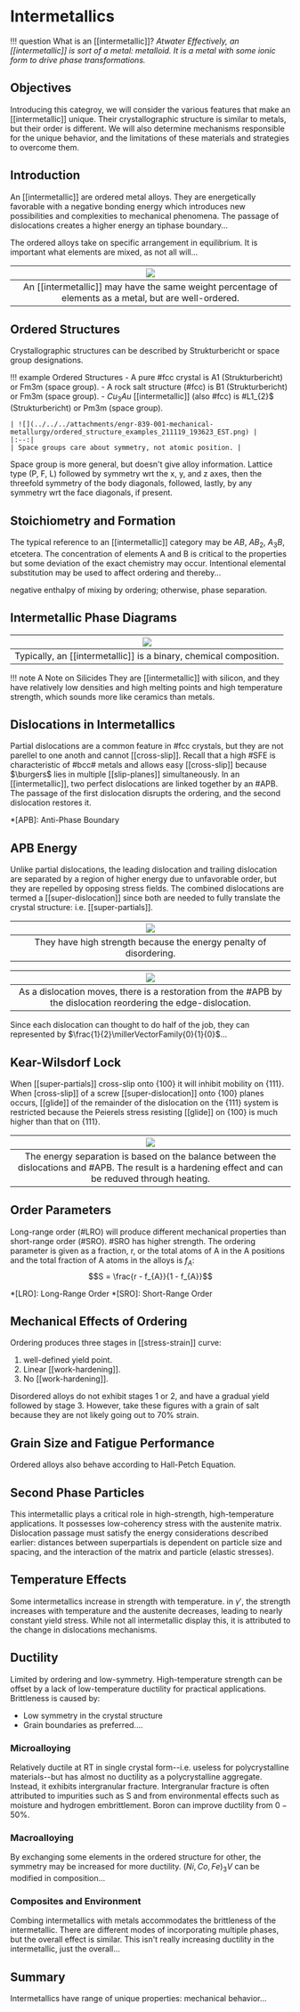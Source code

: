 <!-- 211119 -->
# Intermetallics

!!! question What is an [[intermetallic]]? <cite> Atwater
    Effectively, an [[intermetallic]] is sort of a metal: metalloid.
    It is a metal with some ionic form to drive phase transformations.



## Objectives
Introducing this categroy, we will consider the various features that make an [[intermetallic]] unique.
Their crystallographic structure is similar to metals, but their order is different.
We will also determine mechanisms responsible for the unique behavior, and the limitations of these materials and strategies to overcome them.



## Introduction
An [[intermetallic]] are ordered metal alloys.
They are energetically favorable with a negative bonding energy which introduces new possibilities and complexities to mechanical phenomena.
The passage of dislocations creates a higher energy an tiphase boundary...

The ordered alloys take on specific arrangement in equilibrium.
It is important what elements are mixed, as not all will...

| ![](../../../attachments/engr-839-001-mechanical-metallurgy/difference_between_intermetallic_and_metal_211119_193417_EST.png) |
|:--:|
| An [[intermetallic]] may have the same weight percentage of elements as a metal, but are well-ordered. |



## Ordered Structures
Crystallographic structures can be described by Strukturbericht or space group designations.

!!! example Ordered Structures
    - A pure #fcc crystal is A1 (Strukturbericht) or Fm3m (space group).
    - A rock salt structure (#fcc) is B1 (Strukturbericht) or Fm3m (space group).
    - $Cu_{3}Au$ [[intermetallic]] (also #fcc) is #L1_{2}$ (Strukturbericht) or Pm3m (space group).

    | ![](../../../attachments/engr-839-001-mechanical-metallurgy/ordered_structure_examples_211119_193623_EST.png) |
    |:--:|
    | Space groups care about symmetry, not atomic position. |

Space group is more general, but doesn't give alloy information.
Lattice type (P, F, L) followed by symmetry wrt the x, y, and z axes, then the threefold symmetry of the body diagonals, followed, lastly, by any symmetry wrt the face diagonals, if present.



## Stoichiometry and Formation
The typical reference to an [[intermetallic]] category may be $AB$, $AB_{2}$, $A_{3}B$, etcetera.
The concentration of elements A and B is critical to the properties but some deviation of the exact chemistry may occur.
Intentional elemental substitution may be used to affect ordering and thereby...

negative enthalpy of mixing by ordering; otherwise, phase separation.



## Intermetallic Phase Diagrams
| ![](../../../attachments/engr-839-001-mechanical-metallurgy/intermetallic_phase_diagram_examples_211119_193704_EST.png) |
|:--:|
| Typically, an [[intermetallic]] is a binary, chemical composition. |

!!! note A Note on Silicides
    They are [[intermetallic]] with silicon, and they have relatively low densities and high melting points and high temperature strength, which sounds more like ceramics than metals.



## Dislocations in Intermetallics
Partial dislocations are a common feature in #fcc crystals, but they are not parellel to one anoth and cannot [[cross-slip]].
Recall that a high #SFE is characteristic of #bcc# metals and allows easy [[cross-slip]] because $\burgers$ lies in multiple [[slip-planes]] simultaneously.
In an [[intermetallic]], two perfect dislocations are linked together by an #APB.
The passage of the first dislocation disrupts the ordering, and the second dislocation restores it.

*[APB]: Anti-Phase Boundary



## APB Energy
Unlike partial dislocations, the leading dislocation and trailing dislocation are separated by a region of higher energy due to unfavorable order, but they are repelled by opposing stress fields.
The combined dislocations are termed a [[super-dislocation]] since both are needed to fully translate the crystal structure: i.e. [[super-partials]].

| ![](../../../attachments/engr-839-001-mechanical-metallurgy/burgers_vector_in_multiple_planes_211119_194851_EST.png) |
|:--:|
| They have high strength because the energy penalty of disordering. |

| ![](../../../attachments/engr-839-001-mechanical-metallurgy/antiphase_boundary_depicted_211119_200251_EST.png) |
|:--:|
| As a dislocation moves, there is a restoration from the #APB by the dislocation reordering the edge-dislocation. |

Since each dislocation can thought to do half of the job, they can represented by $\frac{1}{2}\millerVectorFamily{0}{1}{0}$...



## Kear-Wilsdorf Lock
When [[super-partials]] cross-slip onto {100} it will inhibit mobility on {111}.
When [cross-slip]] of a screw [[super-dislocation]] onto {100} planes occurs, [[glide]] of the remainder of the dislocation on the {111} system is restricted because the Peierels stress resisting [[glide]] on {100} is much higher than that on {111}.

| ![](../../../attachments/engr-839-001-mechanical-metallurgy/kear_wilsdord_lock_211119_200330_EST.png) |
|:--:|
| The energy separation is based on the balance between the dislocations and #APB. The result is a hardening effect and can be reduved through heating. |



## Order Parameters
Long-range order (#LRO) will produce different mechanical properties than short-range order (#SRO).
#SRO has higher strength.
The ordering parameter is given as a fraction, r, or the total atoms of A in the A positions and the total fraction of A atoms in the alloys is $f_{A}$: $$S = \frac{r - f_{A}}{1 - f_{A}}$$

*[LRO]: Long-Range Order
*[SRO]: Short-Range Order



## Mechanical Effects of Ordering
Ordering produces three stages in [[stress-strain]] curve:
1. well-defined yield point.
2. Linear [[work-hardening]].
3. No [[work-hardening]].

Disordered alloys do not exhibit stages 1 or 2, and have a gradual yield followed by stage 3.
However, take these figures with a grain of salt because they are not likely going out to 70\% strain.



## Grain Size and Fatigue Performance
Ordered alloys also behave according to Hall-Petch Equation.



<!-- 211129 -->
## Second Phase Particles
This intermetallic plays a critical role in high-strength, high-temperature applications.
It possesses low-coherency stress with the austenite matrix.
Dislocation passage must satisfy the energy considerations described earlier: distances between superpartials is dependent on particle size and spacing, and the interaction of the matrix and particle (elastic stresses).



## Temperature Effects
Some intermetallics increase in strength with temperature.
in $\gamma'$, the strength increases with temperature and the austenite decreases, leading to nearly constant yield stress.
While not all intermetallic display this, it is attributed to the change in dislocations mechanisms.



## Ductility
Limited by ordering and low-symmetry.
High-temperature strength can be offset by a lack of low-temperature ductility for practical applications.
Brittleness is caused by:

- Low symmetry in the crystal structure
- Grain boundaries as preferred....


### Microalloying
Relatively ductile at RT in single crystal form--i.e. useless for polycrystalline materials--but has almost no ductility as a polycrystalline aggregate.
Instead, it exhibits intergranular fracture.
Intergranular fracture is often attributed to impurities such as S and from environmental effects such as moisture and hydrogen embrittlement.
Boron can improve ductility from $0-50\%$.


### Macroalloying
By exchanging some elements in the ordered structure for other, the symmetry may be increased for more ductility.
$(Ni, Co, Fe)_{3}V$ can be modified in composition...


### Composites and Environment
Combing intermetallics with metals accommodates the brittleness of the intermetallic.
There are different modes of incorporating multiple phases, but the overall effect is similar.
This isn't really increasing ductility in the intermetallic, just the overall...



## Summary
Intermetallics have range of unique properties: mechanical behavior...